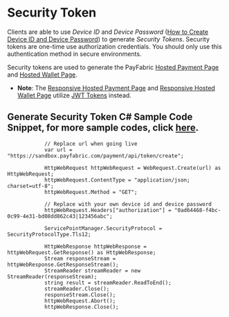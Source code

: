 Security Token
============================

Clients are able to use _Device ID_ and _Device Password_ ([How to Create Device ID and Device Password](https://github.com/PayFabric/Portal/blob/master/PayFabric/Sections/Configure%20Portal.md#devices)) to generate _Security Tokens_.
Security tokens are one-time use authorization credentials. You should only use this authentication method in secure environments.

Security tokens are used to generate the PayFabric [Hosted Payment Page](./Hosted%20Payment%20Page%20(HPP).md) and [Hosted Wallet Page](./Hosted%20Wallet%20Page.md).
- **Note**: The [Responsive Hosted Payment Page](Responsive%20Hosted%20Payment%20Page%20(JavaScript%20SDK).md) and [Responsive Hosted Wallet Page](Hosted%20Wallet%20Page.md) utilize [JWT Tokens](./JWTToken.md) instead.

Generate Security Token C# Sample Code Snippet, for more sample codes, click [here](https://github.com/PayFabric/APIs/tree/master/PayFabric/Samples).
--------------

                // Replace url when going live
                var url = "https://sandbox.payfabric.com/payment/api/token/create";

                HttpWebRequest httpWebRequest = WebRequest.Create(url) as HttpWebRequest;
                httpWebRequest.ContentType = "application/json; charset=utf-8";
                httpWebRequest.Method = "GET";

                // Replace with your own device id and device password
                httpWebRequest.Headers["authorization"] = "0ad64468-f4bc-0c99-4e31-bd08dd862c43|123456abc";
                
                ServicePointManager.SecurityProtocol = SecurityProtocolType.Tls12;
                
                HttpWebResponse httpWebResponse = httpWebRequest.GetResponse() as HttpWebResponse;
                Stream responseStream = httpWebResponse.GetResponseStream();
                StreamReader streamReader = new StreamReader(responseStream);
                string result = streamReader.ReadToEnd();
                streamReader.Close();
                responseStream.Close();
                httpWebRequest.Abort();
                httpWebResponse.Close();
